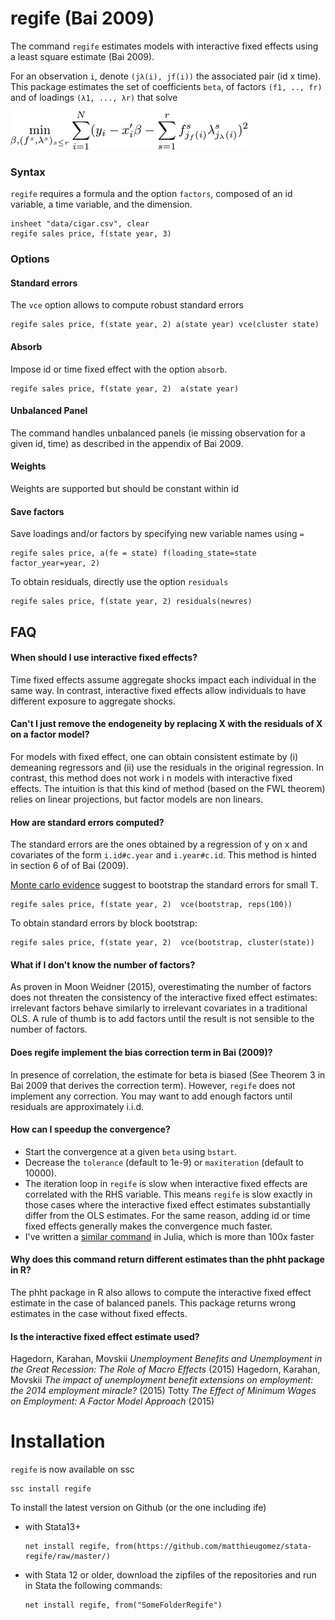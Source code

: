 

# regife (Bai 2009)

The command `regife` estimates models with interactive fixed effects using a least square estimate (Bai 2009).

For an observation `i`, denote `(jλ(i), jf(i))` the associated pair (id x time).  This package estimates the set of coefficients `beta`, of factors `(f1, .., fr)` and of loadings `(λ1, ..., λr)` that solve

![minimization](img/minimization.png)







### Syntax

`regife` requires a formula and the option `factors`, composed of an id variable, a time variable, and the dimension.

```
insheet "data/cigar.csv", clear
regife sales price, f(state year, 3)
```


### Options

#### Standard errors
The `vce` option allows to compute robust standard errors 

```
regife sales price, f(state year, 2) a(state year) vce(cluster state) 
```


#### Absorb
Impose id or time fixed effect with the option `absorb`. 

```
regife sales price, f(state year, 2)  a(state year)
```
#### Unbalanced Panel
The command handles unbalanced panels (ie missing observation for a given id, time) as described in the appendix of Bai 2009. 





#### Weights
Weights are supported but should be constant within id

#### Save factors
Save loadings and/or factors by specifying new variable names using `=`

```
regife sales price, a(fe = state) f(loading_state=state factor_year=year, 2) 
```

To obtain residuals, directly use the option `residuals`


```
regife sales price, f(state year, 2) residuals(newres)
```




## FAQ
#### When should I use interactive fixed effects?
Time fixed effects assume aggregate shocks impact each individual in the same way. In contrast, interactive fixed effects allow individuals to have different exposure to aggregate shocks. 

#### Can't I just remove the endogeneity by replacing X with the residuals of X on a factor model?
For models with fixed effect, one can obtain consistent estimate by (i) demeaning regressors and (ii) use the residuals in the original regression.
In contrast, this method does not work i n models with interactive fixed effects. The intuition is that this kind of method (based on the FWL theorem) relies on linear projections, but factor models are non linears.


#### How are standard errors computed?
The standard errors are the ones obtained by a regression of y on x and covariates of the form `i.id#c.year` and `i.year#c.id`. This method is hinted in section 6 of of Bai (2009).

[Monte carlo evidence](monte-carlo/result.png) suggest to bootstrap the standard errors for small T.
```
regife sales price, f(state year, 2)  vce(bootstrap, reps(100))
```

To obtain standard errors by block bootstrap:
```
regife sales price, f(state year, 2)  vce(bootstrap, cluster(state))
```

#### What if I don't know the number of factors?
As proven in Moon Weidner (2015), overestimating the number of factors does not threaten the consistency of the interactive fixed effect estimates: irrelevant factors behave similarly to irrelevant covariates in a traditional OLS. A rule of thumb is to add factors until the result is not sensible to the number of factors.

#### Does regife implement the bias correction term in Bai (2009)?
In presence of correlation, the estimate for beta is biased (See Theorem 3 in Bai 2009 that derives the correction term). However, `regife` does not implement any correction. You may want to add enough factors until residuals are approximately i.i.d.


#### How can I speedup the convergence?

- Start the convergence at a given `beta` using `bstart`.
- Decrease the `tolerance` (default to 1e-9) or `maxiteration` (default to 10000).
- The iteration loop in `regife` is slow when interactive fixed effects are correlated with the RHS variable. This means `regife` is slow exactly in those cases where the interactive fixed effect estimates substantially differ from the OLS estimates. For the same reason, adding id or time fixed effects generally makes the convergence much faster.
- I've written a [similar command](https://github.com/matthieugomez/PanelFactorModels.jl) in Julia, which is more than 100x faster


#### Why does this command return different estimates than the phht package in R?
The phht package in R also allows to compute the interactive fixed effect estimate in the case of balanced panels. This package returns wrong estimates in the case without fixed effects. 


#### Is the interactive fixed effect estimate used?
Hagedorn, Karahan, Movskii *Unemployment Benefits and Unemployment in the Great Recession: The Role of Macro Effects* (2015)
Hagedorn, Karahan, Movskii *The impact of unemployment benefit extensions on employment: the 2014 employment miracle?* (2015)
Totty *The Effect of Minimum Wages on Employment: A Factor Model Approach* (2015)


# Installation
`regife` is now available on ssc
```
ssc install regife
```

To install the latest version  on Github (or the one including ife)
- with Stata13+
	```
	net install regife, from(https://github.com/matthieugomez/stata-regife/raw/master/)
	```

- with Stata 12 or older, download the zipfiles of the repositories and run in Stata the following commands:
	```
	net install regife, from("SomeFolderRegife")
	```
